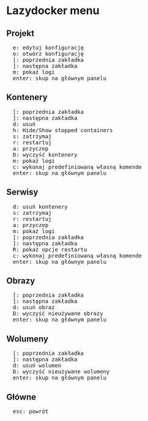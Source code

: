 # Lazydocker menu

## Projekt

<pre>
  <kbd>e</kbd>: edytuj konfigurację
  <kbd>o</kbd>: otwórz konfigurację
  <kbd>[</kbd>: poprzednia zakładka
  <kbd>]</kbd>: następna zakładka
  <kbd>m</kbd>: pokaż logi
  <kbd>enter</kbd>: skup na głównym panelu
</pre>

## Kontenery

<pre>
  <kbd>[</kbd>: poprzednia zakładka
  <kbd>]</kbd>: następna zakładka
  <kbd>d</kbd>: usuń
  <kbd>h</kbd>: Hide/Show stopped containers
  <kbd>s</kbd>: zatrzymaj
  <kbd>r</kbd>: restartuj
  <kbd>a</kbd>: przyczep
  <kbd>D</kbd>: wyczyść kontenery
  <kbd>m</kbd>: pokaż logi
  <kbd>c</kbd>: wykonaj predefiniowaną własną komende
  <kbd>enter</kbd>: skup na głównym panelu
</pre>

## Serwisy

<pre>
  <kbd>d</kbd>: usuń kontenery
  <kbd>s</kbd>: zatrzymaj
  <kbd>r</kbd>: restartuj
  <kbd>a</kbd>: przyczep
  <kbd>m</kbd>: pokaż logi
  <kbd>[</kbd>: poprzednia zakładka
  <kbd>]</kbd>: następna zakładka
  <kbd>R</kbd>: pokaż opcje restartu
  <kbd>c</kbd>: wykonaj predefiniowaną własną komende
  <kbd>enter</kbd>: skup na głównym panelu
</pre>

## Obrazy

<pre>
  <kbd>[</kbd>: poprzednia zakładka
  <kbd>]</kbd>: następna zakładka
  <kbd>d</kbd>: usuń obraz
  <kbd>D</kbd>: wyczyść nieużywane obrazy
  <kbd>enter</kbd>: skup na głównym panelu
</pre>

## Wolumeny

<pre>
  <kbd>[</kbd>: poprzednia zakładka
  <kbd>]</kbd>: następna zakładka
  <kbd>d</kbd>: usuń wolumen
  <kbd>D</kbd>: wyczyść nieużywane wolumeny
  <kbd>enter</kbd>: skup na głównym panelu
</pre>

## Główne

<pre>
  <kbd>esc</kbd>: powrót
</pre>
